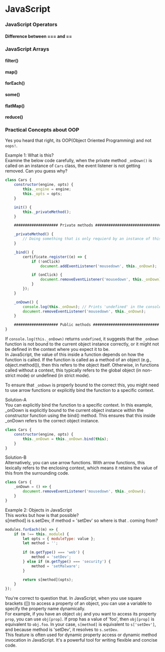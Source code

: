 # **JavaScript**

<span class="green-command">
<span class="green-command">
<span class="green-command">

### <span class="webdev">JavaScript Operators</span>

#### <span class="green-command">Difference between === and ==</span>

### <span class="webdev">JavaScript Arrays</span>

#### <span class="green-command">filter()</span>

#### <span class="green-command">map()</span>

#### <span class="green-command">forEach()</span>

#### <span class="green-command">some()</span>

#### <span class="green-command">flatMap()</span>

#### <span class="green-command">reduce()</span>



### <span class="webdev">Practical Concepts about OOP</span>
Yes you heard that right, its <span class="green-command">OOP(Object Oriented Programming)</span> and not `oops!`.

<span class="green-command">Example 1</span>: What is <span class="green-command">this</span>?  
Examine the below code carefully, when the private method `_onDown()` is called on an instance of `Cars` class, the event listener is not getting removed. Can you guess why?
``` javascript 
class Cars {
    constructor(engine, opts) {
        this._engine = engine;
        this._opts = opts;
    }

    init() {
        this._privateMethod();
    }

    #################### Private methods ##############################

    _privateMethod() {
        // Doing something that is only requierd by an instance of this class.
    }

    _bind() {
        certificate.register((e) => {
            if (!onClick)
                document.addEventListener('mousedown', this._onDown);

            if (onClick) {
                document.removeEventListener('mousedown', this._onDown);
            }
        });
    }

    _onDown() {
        console.log(this._onDown); // Prints 'undefined' in the console.
        document.removeEventListener('mousedown', this._onDown);
    }

    #################### Public methods ##############################
}
```

If `console.log(this._onDown)` returns `undefined`, it suggests that the `_onDown` function is not bound to the current object instance correctly, or it might not be defined in the context where you expect it to be.  
In JavaScript, the value of <span class="green-command">this</span> inside a function depends on how the function is called. If the function is called as a method of an object (e.g., object.method()), then <span class="green-command">this</span> refers to the object itself. Otherwise, in functions called without a context, <span class="green-command">this</span> typically refers to the global object (in non-strict mode) or undefined (in strict mode).

To ensure that `_onDown` is properly bound to the correct <span class="green-command">this</span>, you might need to use arrow functions or explicitly bind the function to a specific context.

<span class="green-command">Solution-A</span>  
You can explicitly bind the function to a specific context. In this example, _onDown is explicitly bound to the current object instance within the constructor function using the bind() method. This ensures that <span class="green-command">this</span> inside _onDown refers to the correct object instance.

``` javascript 
class Cars {
    constructor(engine, opts) {
        this._onDown = this._onDown.bind(this);
    }
}
```

<span class="green-command">Solution-B</span>  
Alternatively, you can use arrow functions. With arrow functions, <span class="green-command">this</span> lexically refers to the enclosing context, which means it retains the value of this from the surrounding code.

``` javascript 
class Cars {
    _onDown = () => {
        document.removeEventListener('mousedown', this._onDown);
    }
}
```

<span class="green-command">Example 2</span>: Objects in JavaScript  
This works but how is that possible?  
s[method] is s.setDev, if method = 'setDev'
so where is that <span class="green-command">.</span> coming from?

``` javascript
modules.forEach((m) => {
    if (m !== this._module) {
        let opts = { moduleType: value };
        let method = '';
        
        if (m.getType() === 'web') {
            method = 'setDev';
        } else if (m.getType() === 'security') {
            method = 'setMalware';
        }

        return s[method](opts);
    }
});
```

You're correct to question that. In JavaScript, when you use square brackets ([]) to access a property of an object, you can use a variable to specify the property name dynamically.  
For example, if you have an object `obj` and you want to access its property `prop`, you can use `obj[prop]`. If prop has a value of 'foo', then `obj[prop]` is equivalent to `obj.foo`.
In your case, `s[method]` is equivalent to `s['setDev']`, and because method is 'setDev', it resolves to `s.setDev`.  
This feature is often used for dynamic property access or dynamic method invocation in JavaScript. <span class="green-command">It's a powerful tool for writing flexible and concise code.</span>
